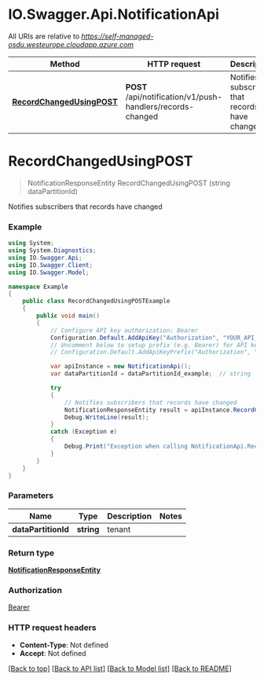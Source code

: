 # IO.Swagger.Api.NotificationApi

All URIs are relative to *https://self-managed-osdu.westeurope.cloudapp.azure.com*

Method | HTTP request | Description
------------- | ------------- | -------------
[**RecordChangedUsingPOST**](NotificationApi.md#recordchangedusingpost) | **POST** /api/notification/v1/push-handlers/records-changed | Notifies subscribers that records have changed


<a name="recordchangedusingpost"></a>
# **RecordChangedUsingPOST**
> NotificationResponseEntity RecordChangedUsingPOST (string dataPartitionId)

Notifies subscribers that records have changed

### Example
```csharp
using System;
using System.Diagnostics;
using IO.Swagger.Api;
using IO.Swagger.Client;
using IO.Swagger.Model;

namespace Example
{
    public class RecordChangedUsingPOSTExample
    {
        public void main()
        {
            // Configure API key authorization: Bearer
            Configuration.Default.AddApiKey("Authorization", "YOUR_API_KEY");
            // Uncomment below to setup prefix (e.g. Bearer) for API key, if needed
            // Configuration.Default.AddApiKeyPrefix("Authorization", "Bearer");

            var apiInstance = new NotificationApi();
            var dataPartitionId = dataPartitionId_example;  // string | tenant

            try
            {
                // Notifies subscribers that records have changed
                NotificationResponseEntity result = apiInstance.RecordChangedUsingPOST(dataPartitionId);
                Debug.WriteLine(result);
            }
            catch (Exception e)
            {
                Debug.Print("Exception when calling NotificationApi.RecordChangedUsingPOST: " + e.Message );
            }
        }
    }
}
```

### Parameters

Name | Type | Description  | Notes
------------- | ------------- | ------------- | -------------
 **dataPartitionId** | **string**| tenant | 

### Return type

[**NotificationResponseEntity**](NotificationResponseEntity.md)

### Authorization

[Bearer](../README.md#Bearer)

### HTTP request headers

 - **Content-Type**: Not defined
 - **Accept**: Not defined

[[Back to top]](#) [[Back to API list]](../README.md#documentation-for-api-endpoints) [[Back to Model list]](../README.md#documentation-for-models) [[Back to README]](../README.md)


